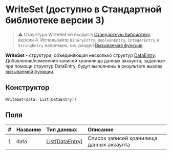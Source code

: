 # WriteSet (доступно в Стандартной библиотеке версии 3)

> :warning: Структура WriteSet не входит в [Стандартную библиотеку](/ru/ride/script/standard-library) версии 4. Используйте `BinaryEntry`, `BooleanEntry`, `IntegerEntry` и `StringEntry` напрямую, см. раздел [Вызываемая функция](/ru/ride/v4/functions/callable-function).

**WriteSet** - cтруктура, объединяющая несколько структур [DataEntry](/ru/ride/v4/structures/script-actions/script-transfer). Добавления/изменения записей хранилища данных аккаунта, заданные при помощи структур DataEntry, будут выполнены в результате вызова [вызываемой функции](/ru/ride/v4/functions/callable-function).

## Конструктор

``` ride
WriteSet(data: List[DataEntry])
```

## Поля

|   #   | Название | Тип данных | Описание |
| :--- | :--- | :--- | :--- |
| 1 | data | [List](/ru/ride/v4/data-types/list)[[DataEntry](/ru/ride/v4/structures/script-actions/data-entry)] | Список записей хранилища данных аккаунта |
